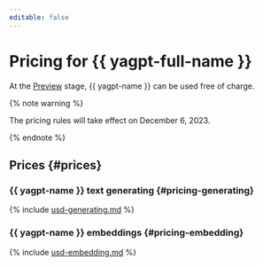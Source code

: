 ```yaml
---
editable: false
---
```


# Pricing for {{ yagpt-full-name }}

At the [Preview](../overview/concepts/launch-stages.md) stage, {{ yagpt-name }} can be used free of charge.

{% note warning %}

The pricing rules will take effect on December 6, 2023.

{% endnote %}

## Prices {#prices}

### {{ yagpt-name }} text generating {#pricing-generating}




{% include [usd-generating.md](../_pricing/yandexgpt/usd-generating.md) %}


### {{ yagpt-name }} embeddings {#pricing-embedding}




{% include [usd-embedding.md](../_pricing/yandexgpt/usd-embedding.md) %}

